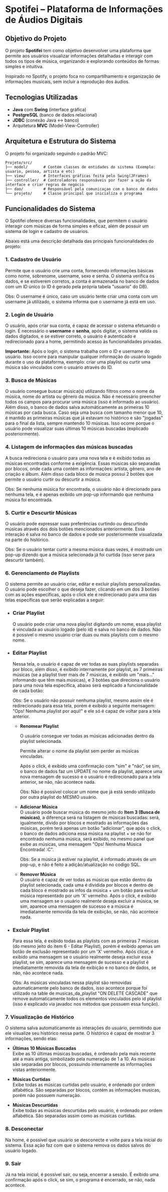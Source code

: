 # Spotifei – Plataforma de Informações de Áudios Digitais

## Objetivo do Projeto
O projeto **Spotifei** tem como objetivo desenvolver uma plataforma que permite aos usuários visualizar informações detalhadas e interagir com todos os tipos de música, organizando e explorando conteúdos de formas simples e intuitiva.

Inspirado no Spotify, o projeto foca no compartilhamento e organização de informações musicais, sem incluir a reprodução dos áudios.

## Tecnologias Utilizadas
- **Java** com **Swing** (interface gráfica)
- **PostgreSQL** (banco de dados relacional)
- **JDBC** (conexão Java ↔ banco)
- Arquitetura **MVC** (Model-View-Controller)

## Arquitetura e Estrutura do Sistema

O projeto foi organizado seguindo o padrão MVC:

```plaintext
Projeto/src/
├── model/       # Contém classes de entidades do sistema (Exemplo: usuario, pessoa, artista e etc)
├── view/        # Interfaces gráficas feita pelo Swing(JFrames)
├── controller/  # Controladores responsáveis por fazer a ação da interface e criar regras de negócio
├── dao/         # Responsável pela comunicaçao com o banco de dados
└── projeto/     # Classe principal que inicializa o programa
```

## Funcionalidades do Sistema

O Spotifei oferece diversas funcionalidades, que permitem o usuário interagir com músicas de forma simples e eficaz, além de possuir um sistema de login e cadastro de usuários. 

Abaixo está uma descrição detalhada das principais funcionalidades do projeto:

### 1. Cadastro de Usuário
Permite que o usuário crie uma conta, fornecendo informações básicas como nome, sobrenome, username, sexo e senha. O sistema verifica os dados, e se estiverem corretos, a conta é armazenada no banco de dados com um ID único (o ID é gerado pela própria tabela "usuario" do DB).

Obs: O username é único, caso um usuário tente criar uma conta com um username já utilizado, o sistema informa que o username já está em uso.

### 2. Login de Usuário
O usuário, após criar sua conta, é capaz de acessar o sistema efetuando o login. É necessário o **username** e **senha**, após digitar, o sistema valida os dados digitados, e se estiver correto, o usuário é autenticado e redirecionado para a home, permitindo acesso às funcionalidades privadas. 

**Importante:** Após o login, o sistema trabalha com o ID e username do usuário. Isso ocorre para manipular qualquer informação do usuário logado durante o uso da plataforma, exemplo: criar uma playlist ou curtir uma música são vinculados com o usuário através do ID.

### 3. Busca de Músicas
O usuário consegue buscar música(s) utilizando filtros como o nome da música, nome do artista ou gênero da música. Não é necessário preencher todos os campos para procurar uma música (isso é informado ao usuário).
Além disso, o banco de dados salva automáticamente as primeiras 10 músicas por cada busca. Caso seja uma busca com tamanho menor que 10, é mantido as primeiras músicas que já estavam no histórico e são "jogadas" para o final da lista, sempre mantendo 10 músicas. Isso ocorre porque o usuário pode visualizar suas últimas 10 músicas buscadas (explicado posteriormente).

### 4. Listagem de informações das músicas buscadas
A busca redireciona o usuário para uma nova tela e é exibido todas as músicas encontradas conforme a exigência. Essas músicas são separadas por blocos, onde cada uma contém as informações: artista, gênero, ano de criação e álbum. Além disso cada bloco de música possui 2 botões que permite o usuário curtir ou descurtir a música.

Obs: Se nenhuma música for encontrada, o usuário não é direcionado para nenhuma tela, e é apenas exibido um pop-up informando que nenhuma música foi encontrada.

### 5. Curtir e Descurtir Músicas
O usuário pode expressar suas preferências curtindo ou descurtindo músicas através dos dois botões mencionados anteriormente. Essa interação é salva no banco de dados e pode ser posteriormente visualizada na parte do histórico.

Obs: Se o usuário tentar curtir a mesma música duas vezes, é mostrado um pop-up dizendo que a música selecionada já foi curtida (isso serve para descurtir também).

### 6. Gerenciamento de Playlists
O sistema permite ao usuário criar, editar e excluir playlists personalizadas.
O usuário pode escolher o que deseja fazer, clicando em um dos 3 botões com as ações específicas, após o click ele é redirecionado para uma das telas específicas que serão explicadas a seguir:

* ### Criar Playlist 
  O usuário pode criar uma nova playlist digitando um nome, essa playlist é vinculada ao usuário logado (pelo id) e salva no banco de dados. Não é possível o mesmo usuário criar duas ou mais playlists com o mesmo nome.

* ### Editar Playlist 
   Nessa tela, o usuário é capaz de ver todas as suas playlists separadas por bloco, além disso, é exibido internamente por playlist, as 7 primeiras músicas (se a playlist tiver mais de 7 músicas, é exibido um "mais..." informando que têm mais músicas), e 3 botões que direciona o usuário para uma nova tela específica, abaixo será explicado a funcionalidade de cada botão:

  Obs: Se o usuário não possuir nenhuma playlist, mesmo assim ele é redirecionado para essa tela, porém é exibido a seguinte mensagem: "Ops! Nenhuma playlist por aqui!" e ele só é capaz de voltar para a tela anterior.
  
    * **Renomear Playlist**
      
      O usuário consegue ver todas as músicas adicionadas dentro da playlist selecionada.
      
      Permite alterar o nome da playlist sem perder as músicas vinculadas.
      
      Após o click, é exibido uma confirmação com "sim" e "não", se sim, o banco de dados faz um UPDATE no nome da playlist, aparece uma nova mensagem de sucesso e o usuário é redirecionado para a tela anterior, se não, não acontece nada.
      
      Obs: Não é possível colocar um nome que já está sendo utilizado por outra playlist do MESMO usuário.
      
    * **Adicionar Música**  
       O usuário pode buscar música do mesmo jeito do **Item 3 (Busca de músicas)**, a diferença será na listagem de músicas buscadas: será, igualmente, divido por blocos e mostrado as informações das músicas, porém terá apenas um botão "adicionar", que após o click, o banco de dados adiciona essa música na playlist + se não for encontrado nenhuma música, será exibido, no mesmo panel que exibe as músicas, uma mensagem "Ops! Nenhuma Música Encontrada! :C".
      
      Obs: Se a música já estiver na playlist, é informado através de um pop-up, e não é feito a adição/atualização no codigo SQL.
      
    * **Remover Música**  
       O usuário é capaz de ver todas as músicas que estão dentro da playlist selecionada, cada uma é dividida por blocos e dentro de cada bloco é mostrado as infos da música + um botão para excluir música representado por um 'X' vermelho. Após o click, é exibido uma mensagem se o usuário realmente deseja excluir a música, se sim, aparece uma mensagem de sucesso e a música é imediatamente removida da tela de exibição, se não, não acontece nada.
* ### Excluir Playlist 
   Para essa tela, é exibido todas as playlists com as primeiras 7 músicas (do mesmo jeito do item 6 - Editar Playlist), porém é exibido apenas um botão de exclusão representado por um 'X' vermelho. Após clicar, é exibido uma mensagem se o usuário realmente deseja excluir essa playlist, se sim, aparece uma mensagem de sucesso e a playlist é imediatamente removida da tela de exibição e no banco de dados, se não, não acontece nada.
  
   Obs: As músicas vinculadas nessa playlist são removidas automaticamente pelo banco de dados, isso acontece porque foi utilizado na table de musicas_da_playlist "ON DELETE CASCADE" que remove automaticamente todos os elementos vinculados pelo id playlist (isso é explicado via javadoc nos métodos que possuem essa função).

### 7. Visualização de Histórico
O sistema salva automaticamente as interações do usuário, permitindo que ele visualize seu histórico nessa parte. O histórico é capaz de mostrar 3 informações, sendo elas: 

* **Últimas 10 Músicas Buscadas**  
  Exibe as 10 últimas músicas buscadas, é ordenado pela mais recente até a mais antiga, simbolizado pela numeração de 1 a 10.
  As músicas são separadas por blocos, possuindo internamente as informações vistas anteriormente.

* **Músicas Curtidas**  
   Exibe todas as músicas curtidas pelo usuário, é ordenado por ordem alfabética.
   São separadas por blocos, contém as informações musicas, porém não possuem numeração.

* **Músicas Descurtidas**  
   Exibe todas as músicas descurtidas pelo usuário, é ordenado por ordem alfabética.
   São separadas assim como as músicas curtidas.

### 8. Desconectar
Na home, é possível que usuário se desconecte e volte para a tela inicial do sistema. Essa ação faz com que o sistema remova os dados salvos do usuário logado.

### 9. Sair
Já na tela inicial, é possível sair, ou seja, encerrar a sessão. É exibido uma confirmação após o click, se sim, o programa é encerrado, se não, nada acontece.

